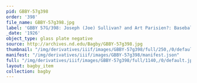```yaml
---
pid: GBBY-57g398
order: '398'
file_name: GBBY-57g398.jpg
label: 'GBBY 57G/398: Joseph (Joe) Sullivan? and Art Parisien?: Baseball - 1926'
_date: '1926'
object_type: glass plate negative
source: http://archives.nd.edu/Bagby/GBBY-57g398.jpg
thumbnail: "/img/derivatives/iiif/images/GBBY-57g398/full/250,/0/default.jpg"
manifest: "/img/derivatives/iiif/images/GBBY-57g398/manifest.json"
full: "/img/derivatives/iiif/images/GBBY-57g398/full/1140,/0/default.jpg"
layout: bagby_item
collection: bagby
---
```

